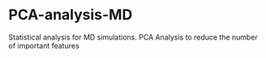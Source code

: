 # PCA-analysis-MD
Statistical analysis for MD simulations.
PCA Analysis to reduce the number of important features
